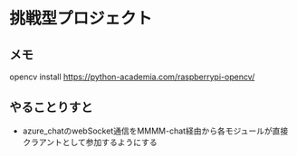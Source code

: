 # 挑戦型プロジェクト
## メモ
opencv install https://python-academia.com/raspberrypi-opencv/

## やることりすと
- azure_chatのwebSocket通信をMMMM-chat経由から各モジュールが直接クラアントとして参加するようにする